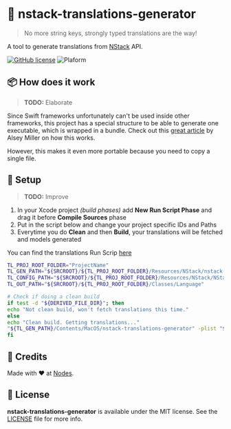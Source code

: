 # 💬 nstack-translations-generator
> No more string keys, strongly typed translations are the way!

A tool to generate translations from [NStack](http://nstack.io) API. 

[![GitHub license](https://img.shields.io/badge/license-MIT-blue.svg)](https://github.com/nodes-ios/nstack-translations-generator/blob/master/LICENSE)
![Plaform](https://img.shields.io/badge/platform-osx-lightgrey.svg)

## 📦 How does it work
> **TODO:** Elaborate  

Since Swift frameworks unfortunately can't be used inside other frameworks, this project has a special structure to be able to generate one executable, which is wrapped in a bundle. Check out this [great article](https://colemancda.github.io/programming/2015/02/12/embedded-swift-frameworks-osx-command-line-tools/) by Alsey Miller on how this works. 

However, this makes it even more portable because you need to copy a single file.

## 🔧 Setup
> **TODO:** Improve

1. In your Xcode project *(build phases)* add **New Run Script Phase** and drag it before **Compile Sources** phase
2. Put in the script below and change your project specific IDs and Paths
3. Everytime you do **Clean** and then **Build**, your translations will be fetched and models generated

You can find the translations Run Scrip [here](translations_script.sh)

~~~sh
TL_PROJ_ROOT_FOLDER="ProjectName"
TL_GEN_PATH="${SRCROOT}/${TL_PROJ_ROOT_FOLDER}/Resources/NStack/nstack-translations-generator.bundle"
TL_CONFIG_PATH="${SRCROOT}/${TL_PROJ_ROOT_FOLDER}/Resources/NStack/NStack.plist"
TL_OUT_PATH="${SRCROOT}/${TL_PROJ_ROOT_FOLDER}/Classes/Language"

# Check if doing a clean build
if test -d "${DERIVED_FILE_DIR}"; then
echo "Not clean build, won't fetch translations this time."
else
echo "Clean build. Getting translations..."
"${TL_GEN_PATH}/Contents/MacOS/nstack-translations-generator" -plist "${TL_CONFIG_PATH}" -output "${TL_OUT_PATH}"
fi
~~~

## 👥 Credits
Made with ❤️ at [Nodes](http://nodesagency.com).

## 📄 License
**nstack-translations-generator** is available under the MIT license. See the [LICENSE](https://github.com/nodes-ios/nstack-translations-generator/blob/master/LICENSE) file for more info.
